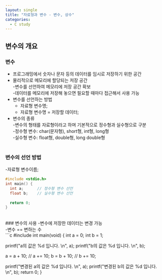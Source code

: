 ```yaml
---
layout: single
title: "자료형과 변수 - 변수, 상수"
categories:
  - C study
---
```

## 변수의 개요
### 변수
- 프로그래밍에서 숫자나 문자 등의 데이터를 임시로 저장하기 위한 공간 <br>
- 물리적으로 메모리에 할당되는 저장 공간 <br>
  -변수를 선언하여 메모리에 저장 공간 확보 <br>
    -데이터를 메모리에 저장해 놓으면 필요할 때마다 접근해서 사용 가능 <br>
- 변수를 선언하는 방법 <br>
    - 자료형 변수명; <br>
    - 자료형 변수명 = 저장할 데이터; <br>
- 변수의 종류 <br>
  -변수의 형태를 자료형이라고 하며 기본적으로 정수형과 실수형으로 구분 <br>
    -정수형 변수: char(문자형), short형, int형, long형 <br>
    -실수형 변수: float형, double형, long double형 <br> <br>
### 변수의 선언 방법
-자료형 변수이름; <br>
```c
#include <stdio.h>
int main() {
  int a;      // 정수형 변수 선언
  float b;    // 실수형 변수 선언
  
  return 0;
}
```
 <br>
### 변수의 사용
-변수에 저장한 데이터는 변경 가능 <br>
  -변수 == 변하는 수 <br>
```c
#include <stdio.h>
int main(void) {
  int a = 0;
  int b = 1;
  
  printf("a의 값은 %d 입니다. \n", a);
  printf("b의 값은 %d 입니다. \n", b);
  
  a = a + 10;   // a += 10;
  b = b + 10;   // b += 10;
  
  printf("변경된 a의 값은 %d 입니다. \n", a);
  printf("변경된 b의 값은 %d 입니다. \n", b);
  return 0;
  }
  ```
  
